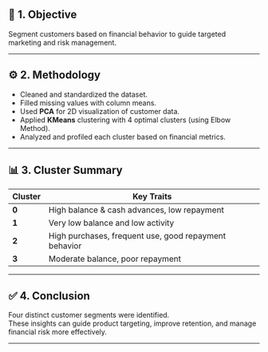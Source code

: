 ## 📌 1. Objective

Segment customers based on financial behavior to guide targeted marketing and risk management.

---

## ⚙️ 2. Methodology

- Cleaned and standardized the dataset.
- Filled missing values with column means.
- Used **PCA** for 2D visualization of customer data.
- Applied **KMeans** clustering with 4 optimal clusters (using Elbow Method).
- Analyzed and profiled each cluster based on financial metrics.

---

## 📊 3. Cluster Summary

| Cluster | Key Traits                                             |
|---------|--------------------------------------------------------|
| **0**   | High balance & cash advances, low repayment            |
| **1**   | Very low balance and low activity                      |
| **2**   | High purchases, frequent use, good repayment behavior  |
| **3**   | Moderate balance, poor repayment                       |

---

## ✅ 4. Conclusion

Four distinct customer segments were identified.  
These insights can guide product targeting, improve retention, and manage financial risk more effectively.

---
